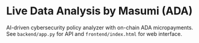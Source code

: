 # Live Data Analysis by Masumi (ADA)
AI-driven cybersecurity policy analyzer with on-chain ADA micropayments.
See `backend/app.py` for API and `frontend/index.html` for web interface.
